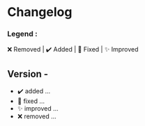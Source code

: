 # Changelog

### Legend :
❌ Removed | ✔️ Added | 💫 Fixed | ✨ Improved

## Version <x> - <date>
- ✔️ added ...
- 💫 fixed ...
- ✨ improved ...
- ❌ removed ...